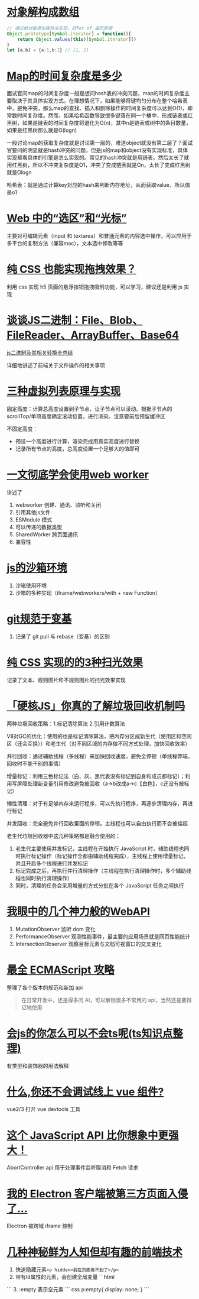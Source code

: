 # [对象解构成数组](https://juejin.cn/post/7374308419074146313#heading-4)
```js
// 通过给对象添加属性来实现，同for of 遍历原理
Object.prototype[Symbol.iterator] = function(){
    return Object.values(this)[Symbol.iterator]()
}
let [a,b] = {a:1,b:2} // [1, 2]

```

# [Map的时间复杂度是多少](https://juejin.cn/post/7374685303884562484#heading-14)

面试官问map的时间复杂度一般是想问hash表的冲突问题，map的时间复杂度主要取决于其具体实现方式。在理想情况下，如果能够将键均匀分布在整个哈希表中，避免冲突，那么map的查找、插入和删除操作的时间复杂度可以达到O(1)，即常数时间复杂度。然而，如果哈希函数导致很多键落在同一个桶中，形成链表或红黑树，如果是链表的时间复杂度将退化为O(n)，其中n是链表或树中的条目数量，如果是红黑树那么就是O(logn)

一般讨论map的获取复杂度就是讨论第一层的，难道object就没有第二层了？面试官要问的明显就是hash冲突的问题，但是js的map和object没有实现标准，具体实现都看具体的引擎是怎么实现的。常见的hash冲突就是用链表，然后太长了就用红黑树，所以不冲突复杂度是O1，冲突了变成链表就是On，太长了变成红黑树就是Ologn

哈希表：就是通过计算key对应的hash来判断内存地址，从而获取value，所以值是o1

# [Web 中的“选区”和“光标”](https://juejin.cn/post/7068232010304585741)
主要对可编辑元素（input 和 textarea）和普通元素的内容选中操作，可以应用于多平台的复制方法（兼容mac），文本选中修改等等

# [纯 CSS 也能实现拖拽效果？](https://juejin.cn/post/6933016266365992974)
利用 css 实现 h5 页面的悬浮按钮拖拽吸附功能，可以学习，建议还是利用 js 实现

# [谈谈JS二进制：File、Blob、FileReader、ArrayBuffer、Base64](https://zhuanlan.zhihu.com/p/568915443)
[js二进制及其相关转换全总结](https://juejin.cn/post/7395866692798201871)

详细地讲述了前端关于文件操作的相关事项

# [三种虚拟列表原理与实现](https://juejin.cn/post/7232856799170805820?searchId=20240703181150A4BFBFCDAB5353255527)
固定高度：计算总高度设置到子节点，让子节点可以滚动。根据子节点的scrollTop/单项高度确定滚动位置，进行渲染。注意要前后预留缓冲区

不固定高度：
- 预设一个高度进行计算，渲染完成用真实高度进行替换
- 记录所有节点的高度，总高度设置一个足够大的值即可

# [一文彻底学会使用web worker](https://juejin.cn/post/7139718200177983524)
讲述了
1. webworker 创建、通讯、监听和关闭
2. 引用其他js文件
3. ESModule 模式
4. 可以传递的数据类型
5. SharedWorker 跨页面通讯
6. 兼容性

# [js的沙箱环境](https://juejin.cn/post/7346865556328644623)
1. 沙箱使用环境
2. 沙箱的多种实现（iframe/webworkers/with + new Function）

# [git规范于变基](https://juejin.cn/post/7389650358539255845)
1. 记录了 git pull 与 rebase（变基）的区别

# [纯 CSS 实现的的3种扫光效果](https://juejin.cn/post/7385935890931712019)
记录了文本、规则图片和不规则图片的扫光效果实现

# [「硬核JS」你真的了解垃圾回收机制吗](https://juejin.cn/post/6981588276356317214)
两种垃圾回收策略：1.标记清除算法 2.引用计数算法

V8对GC的优化：使用的也是标记清除算法，把内存分区成新生代（使用区和空闲区（还会互换））和老生代（对不同区域的内存做不同方式处理，加快回收效率）

并行回收：通过辅助线程（多线程）来加快回收速度，避免全停顿（单线程弊端，回收时不能干别的事情）

增量标记：利用三色标记法（白、灰、黑代表没有标记到自身和成员都标记）；利用写屏障处理新变量引用修改避免被回收（a->b改成a->c【白色】，c还没有被标记）

懒性清理：对于有足够内存来运行程序，可以先执行程序，再逐步清理内存，再进行标记

并发回收：完全避免并行回收里面的停顿，主线程也可以自由执行而不会被挂起

老生代垃圾回收器中这几种策略都是融合使用的：
1. 老生代主要使用并发标记，主线程在开始执行 JavaScript 时，辅助线程也同时执行标记操作（标记操作全都由辅助线程完成），主线程上使用增量标记，并且开启多个线程进行并发标记
2. 标记完成之后，再执行并行清理操作（主线程在执行清理操作时，多个辅助线程也同时执行清理操作）
3. 同时，清理的任务会采用增量的方式分批在各个 JavaScript 任务之间执行

# [我眼中的几个神力般的WebAPI](https://juejin.cn/post/7403758419361202239)
1. MutationObserver 监听 dom 变化
2. PerformanceObserver 观测性能事件，最主要的应用场景就是网页性能统计
3. IntersectionObserver 观察目标元素与文档可视窗口的交叉变化

# [最全 ECMAScript 攻略](https://juejin.cn/post/6968269593206849572)
整理了各个版本的规范和新加 api

> 在日常开发中，还是得多问 AI，可以解锁很多不常用的 api，当然还是要辩证地使用

# [会js的你怎么可以不会ts呢(ts知识点整理)](https://juejin.cn/post/7416272705513685001)
有类型和装饰器的用法解释

# [什么,你还不会调试线上 vue 组件?](https://juejin.cn/post/7324643000700502031)
vue2/3 打开 vue devtools 工具

# [这个 JavaScript API 比你想象中更强大！](https://juejin.cn/post/7420780282881245184)
AbortController api 用于处理事件监听取消和 Fetch 请求

# [我的 Electron 客户端被第三方页面入侵了...](https://juejin.cn/post/7398418805971877914)
Electron 被跨域 iframe 控制

# [几种神秘鲜为人知但却有趣的前端技术](https://juejin.cn/post/7423314983884292134)
1. 快速隐藏元素`<p hidden>我在页面看不到了</p>`
2. 带有Id属性的元素，会创建全局变量
`` html
<div id="test"></div>
<script>
    console.log(test) // 打印该节点
</script>
```
3. :empty 表示空元素
``` css
p:empty{   
    display: none;  
}
```
